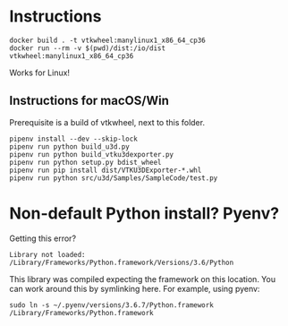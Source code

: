 # Instructions

```
docker build . -t vtkwheel:manylinux1_x86_64_cp36
docker run --rm -v $(pwd)/dist:/io/dist vtkwheel:manylinux1_x86_64_cp36
```

Works for Linux!


## Instructions for macOS/Win

Prerequisite is a build of vtkwheel, next to this folder.

```
pipenv install --dev --skip-lock
pipenv run python build_u3d.py
pipenv run python build_vtku3dexporter.py
pipenv run python setup.py bdist_wheel
pipenv run pip install dist/VTKU3DExporter-*.whl
pipenv run python src/u3d/Samples/SampleCode/test.py
```

# Non-default Python install? Pyenv? 

Getting this error?
```
Library not loaded: /Library/Frameworks/Python.framework/Versions/3.6/Python
```

This library was compiled expecting the framework on this location. You can work
around this by symlinking here. For example, using pyenv:

```
sudo ln -s ~/.pyenv/versions/3.6.7/Python.framework /Library/Frameworks/Python.framework
```
